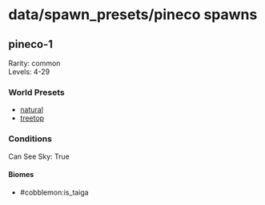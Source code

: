 # data/spawn_presets/pineco spawns  
  
## pineco-1  
Rarity: common  
Levels: 4-29  
  
### World Presets  
* [natural](/data/world_presets/natural.md)  
* [treetop](/data/world_presets/treetop.md)  
  
### Conditions  
Can See Sky: True  
  
#### Biomes  
  * #cobblemon:is_taiga
  
